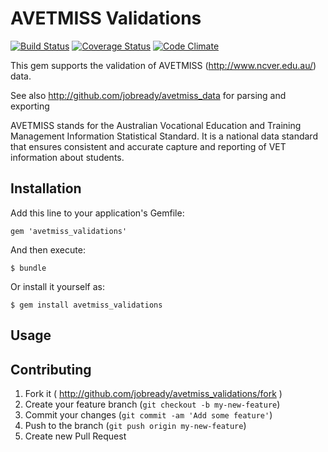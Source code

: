 # AVETMISS Validations

[![Build Status](https://travis-ci.org/jobready/avetmiss_validations.png?branch=develop)](https://travis-ci.org/jobready/avetmiss_validations)
[![Coverage Status](https://coveralls.io/repos/jobready/avetmiss_validations/badge.png)](https://coveralls.io/r/jobready/avetmiss_validations)
[![Code Climate](https://codeclimate.com/github/jobready/avetmiss_validations.png)](https://codeclimate.com/github/jobready/avetmiss_validations)

This gem supports the validation of AVETMISS (http://www.ncver.edu.au/) data.

See also http://github.com/jobready/avetmiss_data for parsing and exporting

AVETMISS stands for the Australian Vocational Education and Training Management Information Statistical Standard.
It is a national data standard that ensures consistent and accurate capture and reporting of VET information about students.

## Installation

Add this line to your application's Gemfile:

    gem 'avetmiss_validations'

And then execute:

    $ bundle

Or install it yourself as:

    $ gem install avetmiss_validations

## Usage

## Contributing

1. Fork it ( http://github.com/jobready/avetmiss_validations/fork )
2. Create your feature branch (`git checkout -b my-new-feature`)
3. Commit your changes (`git commit -am 'Add some feature'`)
4. Push to the branch (`git push origin my-new-feature`)
5. Create new Pull Request


